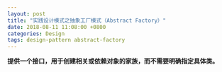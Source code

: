 ```yaml
---
layout: post
title: "实践设计模式之抽象工厂模式（Abstract Factory）"
date: 2018-08-11 11:08:00 +0800
categories: Design
tags: design-pattern abstract-factory
---
```


**提供一个接口，用于创建相关或依赖对象的家族，而不需要明确指定具体类。**